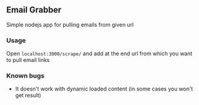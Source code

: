 ## Email Grabber

Simple nodejs app for pulling emails from given url  

### Usage  
Open `localhost:3000/scrape/` and add at the end url from which you want to pull email links

### Known bugs  
- It doesn't work with dynamic loaded content (in some cases you won't get result)